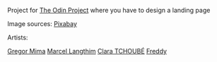 Project for <a href="https://www.theodinproject.com/">The Odin Project</a> where you have to design a landing page

Image sources: <a href="https://pixabay.com/">Pixabay</a>

Artists:

<a href="https://pixabay.com/users/jbooba-23039065/?utm_source=link-attribution&utm_medium=referral&utm_campaign=image&utm_content=7711121">Gregor Mima</a>
<a href="https://pixabay.com/users/pixel-mixer-1197643/?utm_source=link-attribution&utm_medium=referral&utm_campaign=image&utm_content=1703286">Marcel Langthim</a>
<a href="https://pixabay.com/users/clara5656-6112691/?utm_source=link-attribution&utm_medium=referral&utm_campaign=image&utm_content=7073391">Clara TCHOUBÉ</a>
<a href="https://pixabay.com/users/dendoktoor-14802912/?utm_source=link-attribution&utm_medium=referral&utm_campaign=image&utm_content=7807149">Freddy</a>
